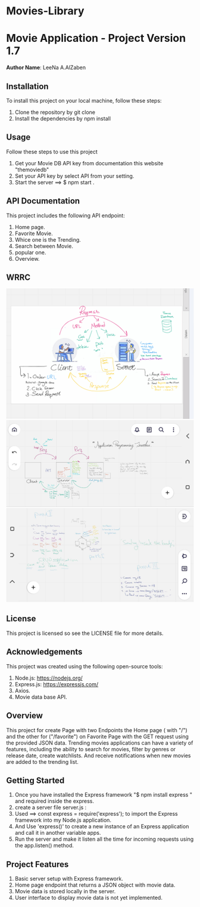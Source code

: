 # Movies-Library

# Movie Application - Project Version 1.7

**Author Name**: LeeNa A.AlZaben

## Installation

To install this project on your local machine, follow these steps:

1. Clone the repository by git clone
2. Install the dependencies by npm install

## Usage
Follow these steps to use this project
1. Get your Movie DB API key from documentation this website "themoviedb"
2. Set your API key by select API from your setting.
3. Start the server ==> $ npm start .
## API Documentation
This project includes the following API endpoint:
1. Home page.
2. Favorite Movie.
3. Whice one is the Trending.
4. Search between Movie.
5. popular one.
6. Overview.

## WRRC
![alt="WRRC diagram"](./assets/wrrcdiagram.png)
![alt="API"](./assets/WRRC_API.jpg)
![alt="DataBase"](./assets/WRRC_dB.jpg)
## License
This project is licensed so see the LICENSE file for more details.
## Acknowledgements
This project was created using the following open-source tools:
1. Node.js: https://nodejs.org/
2. Express.js: https://expressjs.com/
3. Axios.
4. Movie data base API.



## Overview

This project for create Page with two Endpoints the Home page ( with "/") and the other for
("/favorite") on Favorite Page with the GET request using the provided JSON data.
Trending movies applications can have a variety of features, including the ability to search for movies, filter by genres or release date, create watchlists.
And receive notifications when new movies are added to the trending list.
<!-- Trending movies -->

<!--  Search on movie -->

<!-- create watchlists -->
<!-- new trend list -->

## Getting Started
<!-- What are the steps that a user must take in order to build this app on their own machine and get it running? -->
1. Once you have installed the Express framework
"$ npm install express " and required inside the express.
2. create a server file server.js :
3. Used ==> const express = require('express');  to import the Express framework into my Node.js application.
4. And Use 'express()' to create a new instance of an Express application and call it in another variable apps.
5. Run the server and make it listen all the time for incoming requests using the app.listen() method.

## Project Features
<!-- What are the features included in you app -->
1. Basic server setup with Express framework.
2. Home page endpoint that returns a JSON object with movie data.
3. Movie data is stored locally in the server.
4. User interface to display movie data is not yet implemented.
